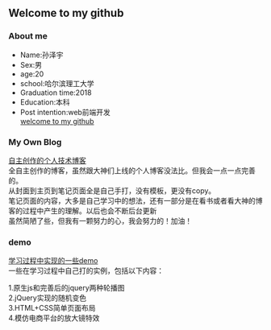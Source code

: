 ## Welcome to my github

### About me   
* Name:孙泽宇   
* Sex:男
* age:20
* school:哈尔滨理工大学
* Graduation time:2018
* Education:本科
* Post intention:web前端开发    
[welcome to my github](https://github.com/Bvtop)

### My Own Blog   
[自主创作的个人技术博客](https://github.com/Bvtop/blog)   
全自主创作的博客，虽然跟大神们上线的个人博客没法比。但我会一点一点完善的。   
从封面到主页到笔记页面全是自己手打，没有模板，更没有copy。   
笔记页面的内容，大多是自己学习中的想法，还有一部分是在看书或者看大神的博客的过程中产生的理解。以后也会不断后台更新    
虽然简陋了些，但我有一颗努力的心，我会努力的！加油！

### demo
[学习过程中实现的一些demo](https://github.com/Bvtop/demo)    
一些在学习过程中自己打的实例，包括以下内容：   

1.原生js和完善后的jquery两种轮播图   
2.jQuery实现的随机变色   
3.HTML+CSS简单页面布局   
4.模仿电商平台的放大镜特效
